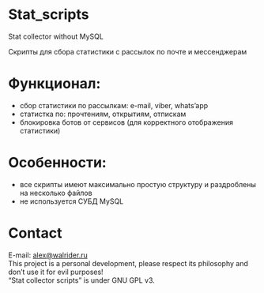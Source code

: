 # Stat_scripts
Stat collector without MySQL<br>

Скрипты для сбора статистики с рассылок по почте и мессенджерам<br>

# Функционал:

- сбор статистики по рассылкам: e-mail, viber, whats’app<br>
- статистка по: прочтениям, открытиям, отпискам<br>
- блокировка ботов от сервисов (для корректного отображения статистики)<br>
# Особенности:

- все скрипты имеют максимально простую структуру и раздроблены на несколько файлов<br>
- не используется СУБД MySQL<br>
# Contact
E-mail: alex@walrider.ru<br>
This project is a personal development, please respect its philosophy and don’t use it for evil purposes!<br>
“Stat collector scripts” is under GNU GPL v3.<br>
